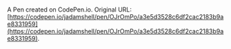 # 

A Pen created on CodePen.io. Original URL: [https://codepen.io/jadamshell/pen/OJrOmPo/a3e5d3528c6df2cac2183b9ae8331959](https://codepen.io/jadamshell/pen/OJrOmPo/a3e5d3528c6df2cac2183b9ae8331959).

